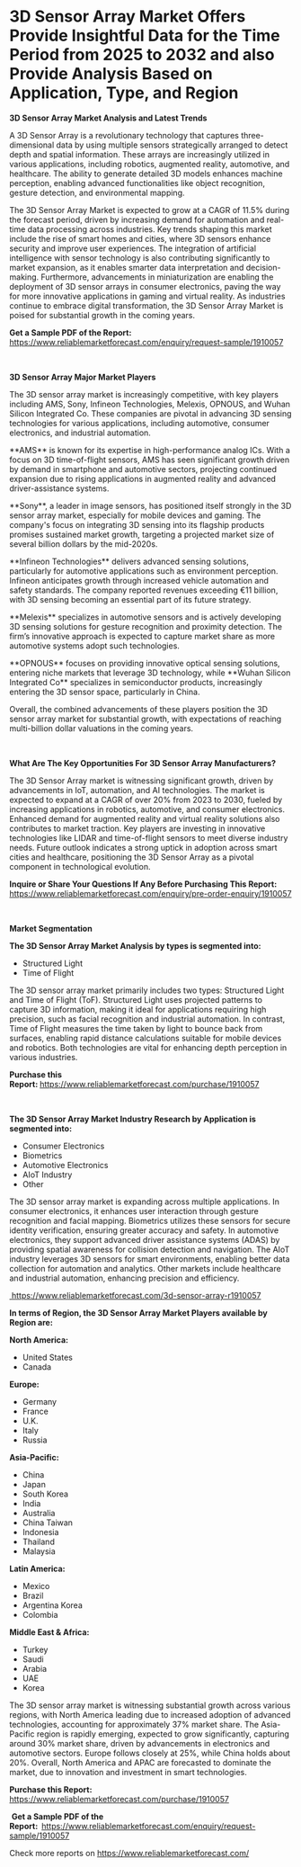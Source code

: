 <p><h1>3D Sensor Array Market Offers Provide Insightful Data for the Time Period from 2025 to 2032 and also Provide Analysis Based on Application, Type, and Region</h1></p><p><strong>3D Sensor Array Market Analysis and Latest Trends</strong></p>
<p><p>A 3D Sensor Array is a revolutionary technology that captures three-dimensional data by using multiple sensors strategically arranged to detect depth and spatial information. These arrays are increasingly utilized in various applications, including robotics, augmented reality, automotive, and healthcare. The ability to generate detailed 3D models enhances machine perception, enabling advanced functionalities like object recognition, gesture detection, and environmental mapping.</p><p>The 3D Sensor Array Market is expected to grow at a CAGR of 11.5% during the forecast period, driven by increasing demand for automation and real-time data processing across industries. Key trends shaping this market include the rise of smart homes and cities, where 3D sensors enhance security and improve user experiences. The integration of artificial intelligence with sensor technology is also contributing significantly to market expansion, as it enables smarter data interpretation and decision-making. Furthermore, advancements in miniaturization are enabling the deployment of 3D sensor arrays in consumer electronics, paving the way for more innovative applications in gaming and virtual reality. As industries continue to embrace digital transformation, the 3D Sensor Array Market is poised for substantial growth in the coming years.</p></p>
<p><strong>Get a Sample PDF of the Report:&nbsp;</strong> <a href="https://www.reliablemarketforecast.com/enquiry/request-sample/1910057?utm_campaign=2195&utm_medium=2&utm_source=Github&utm_content=ia&utm_term=11022025&utm_id=3d-sensor-array">https://www.reliablemarketforecast.com/enquiry/request-sample/1910057</a></p>
<p>&nbsp;</p>
<p><strong>3D Sensor Array Major Market Players</strong></p>
<p><p>The 3D sensor array market is increasingly competitive, with key players including AMS, Sony, Infineon Technologies, Melexis, OPNOUS, and Wuhan Silicon Integrated Co. These companies are pivotal in advancing 3D sensing technologies for various applications, including automotive, consumer electronics, and industrial automation.</p><p>**AMS** is known for its expertise in high-performance analog ICs. With a focus on 3D time-of-flight sensors, AMS has seen significant growth driven by demand in smartphone and automotive sectors, projecting continued expansion due to rising applications in augmented reality and advanced driver-assistance systems.</p><p>**Sony**, a leader in image sensors, has positioned itself strongly in the 3D sensor array market, especially for mobile devices and gaming. The company's focus on integrating 3D sensing into its flagship products promises sustained market growth, targeting a projected market size of several billion dollars by the mid-2020s.</p><p>**Infineon Technologies** delivers advanced sensing solutions, particularly for automotive applications such as environment perception. Infineon anticipates growth through increased vehicle automation and safety standards. The company reported revenues exceeding €11 billion, with 3D sensing becoming an essential part of its future strategy.</p><p>**Melexis** specializes in automotive sensors and is actively developing 3D sensing solutions for gesture recognition and proximity detection. The firm’s innovative approach is expected to capture market share as more automotive systems adopt such technologies.</p><p>**OPNOUS** focuses on providing innovative optical sensing solutions, entering niche markets that leverage 3D technology, while **Wuhan Silicon Integrated Co** specializes in semiconductor products, increasingly entering the 3D sensor space, particularly in China.</p><p>Overall, the combined advancements of these players position the 3D sensor array market for substantial growth, with expectations of reaching multi-billion dollar valuations in the coming years.</p></p>
<p>&nbsp;</p>
<p><strong>What Are The Key Opportunities For 3D Sensor Array Manufacturers?</strong></p>
<p><p>The 3D Sensor Array market is witnessing significant growth, driven by advancements in IoT, automation, and AI technologies. The market is expected to expand at a CAGR of over 20% from 2023 to 2030, fueled by increasing applications in robotics, automotive, and consumer electronics. Enhanced demand for augmented reality and virtual reality solutions also contributes to market traction. Key players are investing in innovative technologies like LIDAR and time-of-flight sensors to meet diverse industry needs. Future outlook indicates a strong uptick in adoption across smart cities and healthcare, positioning the 3D Sensor Array as a pivotal component in technological evolution.</p></p>
<p><strong>Inquire or Share Your Questions If Any Before Purchasing This Report:</strong> <a href="https://www.reliablemarketforecast.com/enquiry/pre-order-enquiry/1910057?utm_campaign=2195&utm_medium=2&utm_source=Github&utm_content=ia&utm_term=11022025&utm_id=3d-sensor-array">https://www.reliablemarketforecast.com/enquiry/pre-order-enquiry/1910057</a></p>
<p>&nbsp;</p>
<p><strong>Market Segmentation</strong></p>
<p><strong>The 3D Sensor Array Market Analysis by types is segmented into:</strong></p>
<p><ul><li>Structured Light</li><li>Time of Flight</li></ul></p>
<p><p>The 3D sensor array market primarily includes two types: Structured Light and Time of Flight (ToF). Structured Light uses projected patterns to capture 3D information, making it ideal for applications requiring high precision, such as facial recognition and industrial automation. In contrast, Time of Flight measures the time taken by light to bounce back from surfaces, enabling rapid distance calculations suitable for mobile devices and robotics. Both technologies are vital for enhancing depth perception in various industries.</p></p>
<p><strong>Purchase this Report:&nbsp;</strong><a href="https://www.reliablemarketforecast.com/purchase/1910057?utm_campaign=2195&utm_medium=2&utm_source=Github&utm_content=ia&utm_term=11022025&utm_id=3d-sensor-array">https://www.reliablemarketforecast.com/purchase/1910057</a></p>
<p>&nbsp;</p>
<p><strong>The 3D Sensor Array Market Industry Research by Application is segmented into:</strong></p>
<p><ul><li>Consumer Electronics</li><li>Biometrics</li><li>Automotive Electronics</li><li>AIoT Industry</li><li>Other</li></ul></p>
<p><p>The 3D sensor array market is expanding across multiple applications. In consumer electronics, it enhances user interaction through gesture recognition and facial mapping. Biometrics utilizes these sensors for secure identity verification, ensuring greater accuracy and safety. In automotive electronics, they support advanced driver assistance systems (ADAS) by providing spatial awareness for collision detection and navigation. The AIoT industry leverages 3D sensors for smart environments, enabling better data collection for automation and analytics. Other markets include healthcare and industrial automation, enhancing precision and efficiency.</p></p>
<p><a href="https://www.reliablemarketforecast.com/3d-sensor-array-r1910057?utm_campaign=2195&utm_medium=2&utm_source=Github&utm_content=ia&utm_term=11022025&utm_id=3d-sensor-array">&nbsp;https://www.reliablemarketforecast.com/3d-sensor-array-r1910057</a></p>
<p><strong>In terms of Region, the 3D Sensor Array Market Players available by Region are:</strong></p>
<p>
    <p> <strong> North America: </strong>
        <ul>
            <li>United States</li>
            <li>Canada</li>
        </ul>
        </p> 
    <p> <strong> Europe: </strong>
        <ul>
            <li>Germany</li>
            <li>France</li>
            <li>U.K.</li>
            <li>Italy</li>
            <li>Russia</li>
        </ul>
        </p> 
    <p> <strong> Asia-Pacific: </strong>
        <ul>
            <li>China</li>
            <li>Japan</li>
            <li>South Korea</li>
            <li>India</li>
            <li>Australia</li>
            <li>China Taiwan</li>
            <li>Indonesia</li>
            <li>Thailand</li>
            <li>Malaysia</li>
        </ul>
        </p> 
    <p> <strong> Latin America: </strong>
        <ul>
            <li>Mexico</li>
            <li>Brazil</li>
            <li>Argentina Korea</li>
            <li>Colombia</li>
        </ul>
        </p> 
    <p> <strong> Middle East & Africa: </strong>
        <ul>
            <li>Turkey</li>
            <li>Saudi</li>
            <li>Arabia</li>
            <li>UAE</li>
            <li>Korea</li>
        </ul>
    </p>
    </p>
<p><p>The 3D sensor array market is witnessing substantial growth across various regions, with North America leading due to increased adoption of advanced technologies, accounting for approximately 37% market share. The Asia-Pacific region is rapidly emerging, expected to grow significantly, capturing around 30% market share, driven by advancements in electronics and automotive sectors. Europe follows closely at 25%, while China holds about 20%. Overall, North America and APAC are forecasted to dominate the market, due to innovation and investment in smart technologies.</p></p>
<p><strong>Purchase this Report: </strong><a href="https://www.reliablemarketforecast.com/purchase/1910057?utm_campaign=2195&utm_medium=2&utm_source=Github&utm_content=ia&utm_term=11022025&utm_id=3d-sensor-array">https://www.reliablemarketforecast.com/purchase/1910057</a></p>
<p>&nbsp;<strong>Get a Sample PDF of the Report:&nbsp;&nbsp;</strong><a href="https://www.reliablemarketforecast.com/enquiry/request-sample/1910057?utm_campaign=2195&utm_medium=2&utm_source=Github&utm_content=ia&utm_term=11022025&utm_id=3d-sensor-array">https://www.reliablemarketforecast.com/enquiry/request-sample/1910057</a></p>
<p><strong></strong></p>
<p>Check more reports on <a href="https://www.reliablemarketforecast.com/?utm_campaign=2195&utm_medium=2&utm_source=Github&utm_content=ia&utm_term=11022025&utm_id=3d-sensor-array">https://www.reliablemarketforecast.com/</a></p>